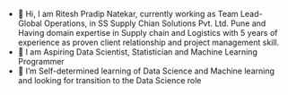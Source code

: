 - 👋 Hi, I am Ritesh Pradip Natekar, currently working as Team Lead- Global Operations, in SS Supply Chian Solutions Pvt. Ltd. Pune and Having domain expertise in Supply chain and Logistics with 5 years of experience as proven client relationship and project management skill. 
- 👀 I am Aspiring Data Scientist, Statistician and Machine Learning Programmer
- 🌱 I’m Self-determined learning of Data Science and Machine learning and looking for transition to the Data Science role

<!---
ritesh1000/ritesh1000 is a ✨ special ✨ repository because its `README.md` (this file) appears on your GitHub profile.
You can click the Preview link to take a look at your changes.
--->
